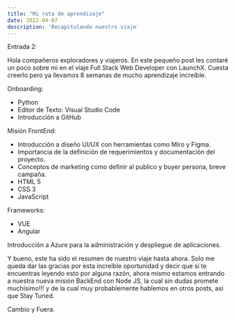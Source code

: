 ```yaml
---
title: "Mi ruta de aprendizaje"
date: 2022-04-07
description: 'Recapitulando nuestro viaje'
---
```


Entrada 2:

Hola compañeros exploradores y viajeros. En este pequeño post les contaré un poco sobre mi en el viaje Full Stack Web Developer con LaunchX.
Cuesta creerlo pero ya llevamos 8 semanas de mucho aprendizaje increíble.

Onboarding:
- Python
- Editor de Texto: Visual Studio Code
- Introducción a GitHub

Misión FrontEnd:
- Introducción a diseño UI/UX con herramientas como Miro y Figma.
- Importancia de la definición de requerimientos y documentación del proyecto.
- Conceptos de marketing como definir al publico y buyer persona, breve campaña.
- HTML 5
- CSS 3
- JavaScript

Frameworks:
- VUE
- Angular

Introducción a Azure para la administración y despliegue de aplicaciones.

Y bueno, este ha sido el resumen de nuestro viaje hasta ahora. Solo me queda dar las gracias por esta increíble oportunidad y decir que si te encuentras 
leyendo esto por alguna razón, ahora mismo estamos entrando a nuestra nueva misión BackEnd con Node JS, la cual sin dudas promete muchísimo!!! y de la cual 
muy probablemente hablemos en otros posts, así que Stay Tuned.

Cambio y Fuera.
